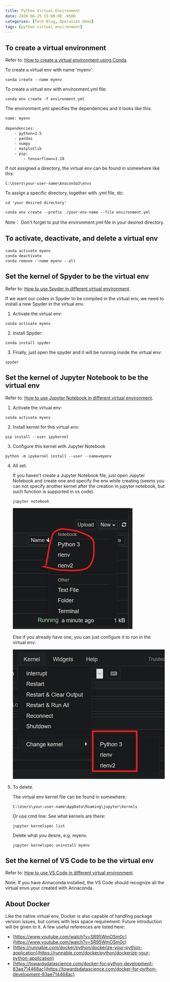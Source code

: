 ```yaml
---
title: Python Virtual Environment
date: 2020-06-25 15:00:00 -0500
categories: [Tech Blog, Operation Demo]
tags: [python virtual environment]
---
```


## To create a virtual environment

Refer to: [How to create a virtual environment using Conda](https://docs.conda.io/projects/conda/en/latest/user-guide/tasks/manage-environments.html).

To create a virtual env with name 'myenv':
```
conda create --name myenv
```

To create a virtual env with environment.yml file:
```
conda env create -f environment.yml
```

The environment.yml specifies the dependencies and it looks like this:
```
name: myenv

dependencies:
    - python=3.5
    - pandas
    - numpy
    - matplotlib
    - pip:
        - tensorflow==1.10
```

If not assigned a directory, the virtual env can be found in somewhere like this:
```
C:\Users\your-user-name\Anaconda3\envs
```

To assign a specific directory, together with .yml file, do:
```
cd 'your desired directory'
```
```
conda env create --prefix ./your-env-name --file environment.yml
```

Note： Don't forget to put the environment.yml file in your desired directory.

## To activate, deactivate, and delete a virtual env
```
conda activate myenv
conda deactivate
conda remove --name myenv --all
```


## Set the kernel of Spyder to be the virtual env

Refer to: [How to use Spyder in different virtual environment](https://stackoverflow.com/questions/30170468/how-to-run-spyder-in-virtual-environment).

If we want our codes in Spyder to be compiled in the virtual env, we need to install a new Spyder in the virtual env.

1. Activate the virtual env:
```
conda activate myenv
```

2. Install Spyder:
```
conda install spyder
```

3. Finally, just open the spyder and it will be running inside the virtual env:
```
spyder
```

## Set the kernel of Jupyter Notebook to be the virtual env

Refer to: [How to use Jupyter Notebook in different virtual environment](https://janakiev.com/blog/jupyter-virtual-envs/).

1. Activate the virtual env:
```
conda activate myenv
```

2. Install kernel for this virtual env:
```
pip install --user ipykernel
```

3. Configure this kernel with Jupyter Notebook
```
python -m ipykernel install --user --name=myenv
```

4. All set. 

    If you haven't create a Jupyter Notebook file, just open Jupyter Notebook and create one and specify the env while creating (seems you can not specify another kernel after the creation in jupyter notebook, but such function is supported in vs code).
    ```
    jupyter notebook
    ```
    ![](/assets/img/tech-blog/notes/virtualenv/select_env.png)

    Else if you already have one, you can just configure it to run in the virtual env:

    ![](/assets/img/tech-blog/notes/virtualenv/select_env2.png)

5. To delete.

    The virtual env kernel file can be found in somewhere:
    ```
    C:\Users\your-user-name\AppData\Roaming\jupyter\kernels
    ```

    Or use cmd line:
    See what kernels are there:
    ```
    jupyter kernelspec list
    ```

    Delete what you desire, e.g. myenv.
    ```
    jupyter kernelspec uninstall myenv
    ```

## Set the kernel of VS Code to be the virtual env

Refer to: [How to use VS Code in different virtual environment](https://code.visualstudio.com/docs/python/environments).

Note: If you have Annaconda installed, the VS Code should recognize all the virtual envs your created with Annaconda.

## About Docker

Like the native virtual env, Docker is also capable of handling package version issues, but comes with less space requirement. Future introduction will be given to it. A few useful references are listed here:
- [https://www.youtube.com/watch?v=SR95WmOSm0c](https://www.youtube.com/watch?v=SR95WmOSm0c)
- [https://runnable.com/docker/python/dockerize-your-python-application](https://runnable.com/docker/python/dockerize-your-python-application)
- [https://towardsdatascience.com/docker-for-python-development-83ae714468ac](https://towardsdatascience.com/docker-for-python-development-83ae714468ac)



